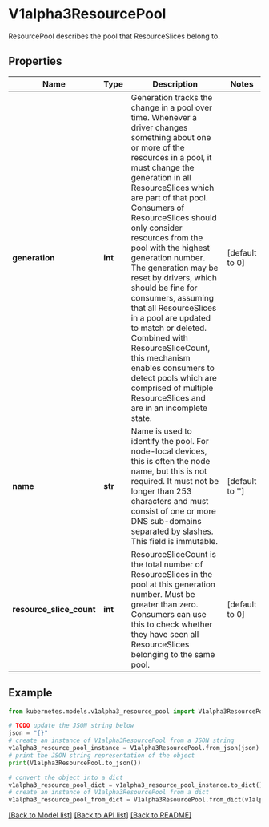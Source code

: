 # V1alpha3ResourcePool

ResourcePool describes the pool that ResourceSlices belong to.

## Properties

Name | Type | Description | Notes
------------ | ------------- | ------------- | -------------
**generation** | **int** | Generation tracks the change in a pool over time. Whenever a driver changes something about one or more of the resources in a pool, it must change the generation in all ResourceSlices which are part of that pool. Consumers of ResourceSlices should only consider resources from the pool with the highest generation number. The generation may be reset by drivers, which should be fine for consumers, assuming that all ResourceSlices in a pool are updated to match or deleted.  Combined with ResourceSliceCount, this mechanism enables consumers to detect pools which are comprised of multiple ResourceSlices and are in an incomplete state. | [default to 0]
**name** | **str** | Name is used to identify the pool. For node-local devices, this is often the node name, but this is not required.  It must not be longer than 253 characters and must consist of one or more DNS sub-domains separated by slashes. This field is immutable. | [default to '']
**resource_slice_count** | **int** | ResourceSliceCount is the total number of ResourceSlices in the pool at this generation number. Must be greater than zero.  Consumers can use this to check whether they have seen all ResourceSlices belonging to the same pool. | [default to 0]

## Example

```python
from kubernetes.models.v1alpha3_resource_pool import V1alpha3ResourcePool

# TODO update the JSON string below
json = "{}"
# create an instance of V1alpha3ResourcePool from a JSON string
v1alpha3_resource_pool_instance = V1alpha3ResourcePool.from_json(json)
# print the JSON string representation of the object
print(V1alpha3ResourcePool.to_json())

# convert the object into a dict
v1alpha3_resource_pool_dict = v1alpha3_resource_pool_instance.to_dict()
# create an instance of V1alpha3ResourcePool from a dict
v1alpha3_resource_pool_from_dict = V1alpha3ResourcePool.from_dict(v1alpha3_resource_pool_dict)
```
[[Back to Model list]](../README.md#documentation-for-models) [[Back to API list]](../README.md#documentation-for-api-endpoints) [[Back to README]](../README.md)


